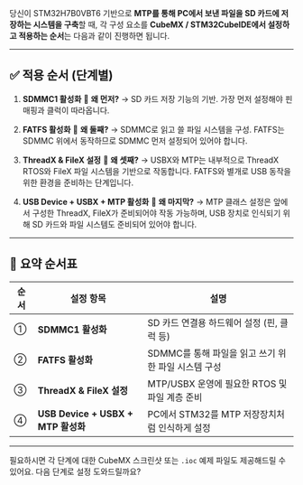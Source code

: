 당신이 STM32H7B0VBT6 기반으로 **MTP를 통해 PC에서 보낸 파일을 SD 카드에 저장하는 시스템을 구축**할 때,
각 구성 요소를 **CubeMX / STM32CubeIDE에서 설정하고 적용하는 순서**는 다음과 같이 진행하면 됩니다.

---

## ✅ 적용 순서 (단계별)

1. **SDMMC1 활성화**
   📌 **왜 먼저?**
   → SD 카드 저장 기능의 기반. 가장 먼저 설정해야 핀 매핑과 클럭이 따라옵니다.

2. **FATFS 활성화**
   📌 **왜 둘째?**
   → SDMMC로 읽고 쓸 파일 시스템을 구성. FATFS는 SDMMC 위에서 동작하므로 SDMMC 먼저 설정되어 있어야 합니다.

3. **ThreadX & FileX 설정**
   📌 **왜 셋째?**
   → USBX와 MTP는 내부적으로 ThreadX RTOS와 FileX 파일 시스템을 기반으로 작동합니다.
   FATFS와 별개로 USB 동작을 위한 환경을 준비하는 단계입니다.

4. **USB Device + USBX + MTP 활성화**
   📌 **왜 마지막?**
   → MTP 클래스 설정은 앞에서 구성한 ThreadX, FileX가 준비되어야 작동 가능하며,
   USB 장치로 인식되기 위해 SD 카드와 파일 시스템도 준비되어 있어야 합니다.

---

## 🔁 요약 순서표

| 순서 | 설정 항목                           | 설명                               |
| -- | ------------------------------- | -------------------------------- |
| ①  | **SDMMC1 활성화**                  | SD 카드 연결용 하드웨어 설정 (핀, 클럭 등)      |
| ②  | **FATFS 활성화**                   | SDMMC를 통해 파일을 읽고 쓰기 위한 파일 시스템 구성 |
| ③  | **ThreadX & FileX 설정**          | MTP/USBX 운영에 필요한 RTOS 및 파일 계층 준비 |
| ④  | **USB Device + USBX + MTP 활성화** | PC에서 STM32를 MTP 저장장치처럼 인식하게 설정   |

---

필요하시면 각 단계에 대한 CubeMX 스크린샷 또는 `.ioc` 예제 파일도 제공해드릴 수 있어요.
다음 단계로 설정 도와드릴까요?

